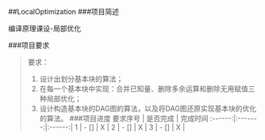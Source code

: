 ##LocalOptimization
###项目简述

编译原理课设-局部优化

###项目要求
>要求：
>1. 设计出划分基本块的算法；
>2. 在每一个基本块中实现：合并已知量、删除多余运算和删除无用赋值三种局部优化；
>3. 设计构造基本块的DAG图的算法，以及将DAG图还原实现基本块的优化的算法。
###项目进度
要求序号 | 是否完成 | 完成时间 
:------:|:-------:|:------:|
1   |  - []   |   X   |
2   |  - []   |   X   |
3   |  - []   |   X   |
